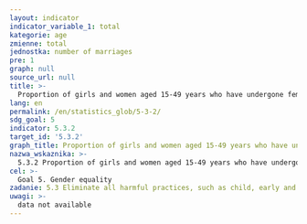 ```yaml
---
layout: indicator
indicator_variable_1: total
kategorie: age
zmienne: total
jednostka: number of marriages
pre: 1
graph: null
source_url: null
title: >-
  Proportion of girls and women aged 15-49 years who have undergone female genital mutilation/cutting, by age
lang: en
permalink: /en/statistics_glob/5-3-2/
sdg_goal: 5
indicator: 5.3.2
target_id: '5.3.2'
graph_title: Proportion of girls and women aged 15-49 years who have undergone female genital mutilation/cutting, by age
nazwa_wskaznika: >-
  5.3.2 Proportion of girls and women aged 15-49 years who have undergone female genital mutilation/cutting, by age
cel: >-
  Goal 5. Gender equality
zadanie: 5.3 Eliminate all harmful practices, such as child, early and forced marriage and female genital mutilation
uwagi: >-
  data not available
---
```

